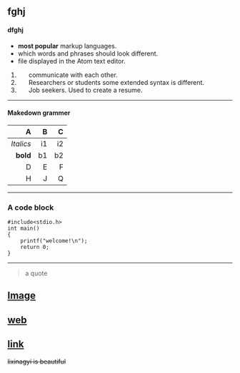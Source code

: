 ## fghj
#### dfghj

* **most popular** markup languages.
* which words and phrases should look different.
* file displayed in the Atom text editor.

1. &#160;&#160;&#160;&#160;&#160;&#160;communicate with each other.
2. &#160;&#160;&#160;&#160;&#160;&#160;Researchers or students some extended syntax is different.
3. &#160;&#160;&#160;&#160;&#160;&#160;Job seekers. Used to create a resume. 
----------------------------------------------------------------------------------------------------------------------------------
####  Makedown grammer
| A | B | C
|----------------:|-----------------:|--------:|
| *Italics* | i1 | i2 |
| **bold** | b1 | b2 |
| D | E | F |
| H | J | Q |


----------------------------------------------------------------------------------------------------------------------------------
### A code block
 
```
#include<stdio.h>
int main()
{
    printf("welcome!\n");
    return 0;
}
```  

----------------------------------------------------------------------------------------------------------------------------------

>a quote

## [Image](w.jpg)
## [web](https://img2.baidu.com/it/u=3211231239,1842853752&fm=26&fmt=auto&gp=0.jpg)

##  [link](xyxy.md)

~~lixinagyi is beautiful~~
